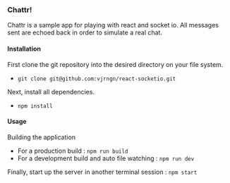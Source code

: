 ### Chattr!

Chattr is a sample app for playing with react and socket io. All messages sent are echoed back in order to simulate a real chat.

#### Installation
First clone the git repository into the desired directory on your file system. 
  - `git clone git@github.com:vjrngn/react-socketio.git`

Next, install all dependencies.
  - `npm install`

#### Usage
Building the application
  - For a production build : `npm run build`
  - For a development build and auto file watching : `npm run dev`

Finally, start up the server in another terminal session : `npm start`